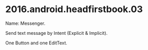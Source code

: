 # 2016.android.headfirstbook.03

Name: Messenger.

Send text message by Intent (Explicit & Implicit).

One Button and one EditText.
